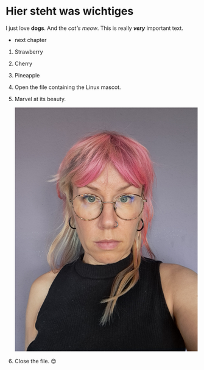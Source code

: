 
<h1>Hier steht was wichtiges</h1> 

I just love **dogs**.
And the *cat's meow*.
This is really ***very*** important text. 

- next chapter

1. Strawberry
2. Cherry
3. Pineapple

1. Open the file containing the Linux mascot.
2. Marvel at its beauty.

    ![me](/profile.png.jpg)

3. Close the file.
:blush:
